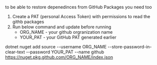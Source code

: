 to be able to restore depenedinces from GitHub Packages you need too

1. Create a PAT (personal Access Token) with permissions to read the githb packages
2. Run below command and update before running
   - ORG_NAME - your github orgranization name
   - YOUR_PAT - your GitHub PAT generated earlier

dotnet nuget add source --username ORG_NAME --store-password-in-clear-text --password YOUR_PAT --name github https://nuget.pkg.github.com/ORG_NAME/index.json

